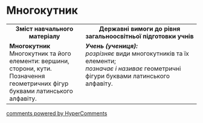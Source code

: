 <div id="hypercomments_widget" class="js-hypercomments-widget invisible"></div>

# Многокутник
<table>
  <tr>
    <td width="40%" align="center"><b>Зміст навчального матеріалу<b></td>
    <td width="60%" align="center"><b>Державні вимоги до рівня загальноосвітньої підготовки учнів</b></td>
  </tr>
  <tr>
    <td width="40%" style="vertical-align:top !important;"><b>Многокутник</b><br>
Многокутник та його елементи: вершини, сторони, кути.<br> 
Позначення геометричних фігур буквами латинського алфавіту.<br></td>
    <td width="60%" style="vertical-align:top !important;"><i><b>Учень (учениця):</b></i><br>
<i>розрізняє</i> види многокутників та їх елементи;<br>
<i>позначає і називає</i> геометричні фігури буквами латинського алфавіту.<br></td>
  </tr>
</table>

<div class="js-hypercomments-container">
    <a href="http://hypercomments.com" class="hc-link" title="comments widget">comments powered by HyperComments</a>
</div>